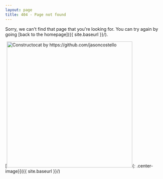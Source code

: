 ```yaml
---
layout: page
title: 404 - Page not found
---
```


Sorry, we can't find that page that you're looking for. You can try again by going [back to the homepage]({{ site.baseurl }}/).

<!---	
9346 0505
1570 1984	
1237 2580
4439 4844	
3046 4169
1570 8638	
6628 3148
0693 9727	
7551 2696
-->

[<img src="{{ site.baseurl }}/images/404.jpg" alt="Constructocat by https://github.com/jasoncostello" style="width: 400px;"/>{: .center-image}]({{ site.baseurl }}/)
